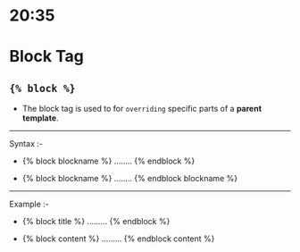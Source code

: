 # 20:35

# Block Tag


## `{% block %}` 
- The block tag is used to for `overriding` specific parts of a **parent template**.


---------------------------------------


Syntax :-

- {% block blockname %} ........ {% endblock %}

- {% block blockname %} ........ {% endblock blockname %}


--------------------------------


Example :-

- {% block title %} ......... {% endblock %}

- {% block content %} ......... {% endblock content %}